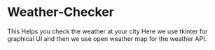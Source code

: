 # Weather-Checker
This Helps you check the weather at your city
Here we use tkinter for graphical UI and then we use open weather map for the weather API.
